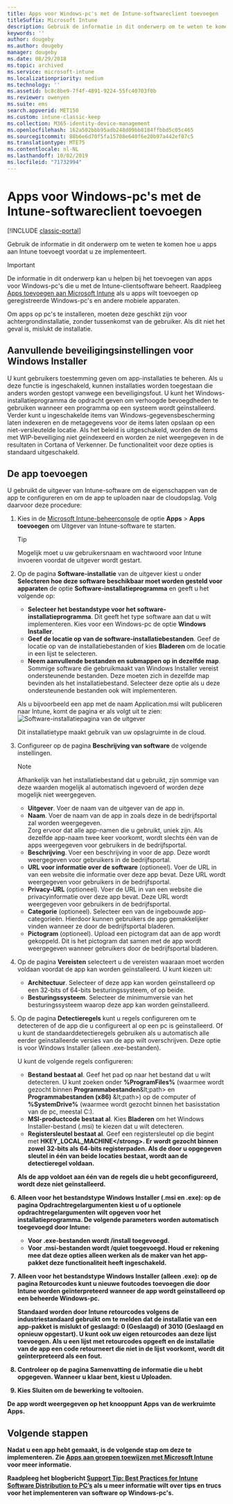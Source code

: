 ```yaml
---
title: Apps voor Windows-pc's met de Intune-softwareclient toevoegen
titleSuffix: Microsoft Intune
description: Gebruik de informatie in dit onderwerp om te weten te komen hoe u apps voor Windows-pc’s aan Intune toevoegt voordat u ze implementeert.
keywords: ''
author: dougeby
ms.author: dougeby
manager: dougeby
ms.date: 08/29/2018
ms.topic: archived
ms.service: microsoft-intune
ms.localizationpriority: medium
ms.technology: ''
ms.assetid: bc8c8be9-7f4f-4891-9224-55fc40703f0b
ms.reviewer: owenyen
ms.suite: ems
search.appverid: MET150
ms.custom: intune-classic-keep
ms.collection: M365-identity-device-management
ms.openlocfilehash: 162a502bbb95adb248d09bb8184ffbbd5c05c465
ms.sourcegitcommit: 88b6e6d70f5fa15708e640f6e20b97a442ef07c5
ms.translationtype: MTE75
ms.contentlocale: nl-NL
ms.lasthandoff: 10/02/2019
ms.locfileid: "71732994"
---
```

# <a name="add-apps-for-windows-pcs-that-run-the-intune-software-client"></a>Apps voor Windows-pc's met de Intune-softwareclient toevoegen

[!INCLUDE [classic-portal](../../intune-classic/includes/classic-portal.md)]

Gebruik de informatie in dit onderwerp om te weten te komen hoe u apps aan Intune toevoegt voordat u ze implementeert.

> [!IMPORTANT]
> De informatie in dit onderwerp kan u helpen bij het toevoegen van apps voor Windows-pc's die u met de Intune-clientsoftware beheert. Raadpleeg [Apps toevoegen aan Microsoft Intune](../apps/apps-add.md) als u apps wilt toevoegen op geregistreerde Windows-pc's en andere mobiele apparaten.

Om apps op pc's te installeren, moeten deze geschikt zijn voor achtergrondinstallatie, zonder tussenkomst van de gebruiker. Als dit niet het geval is, mislukt de installatie.

## <a name="additional-security-settings-for-windows-installer"></a>Aanvullende beveiligingsinstellingen voor Windows Installer
U kunt gebruikers toestemming geven om app-installaties te beheren. Als u deze functie is ingeschakeld, kunnen installaties worden toegestaan die anders worden gestopt vanwege een beveiligingsfout. U kunt het Windows-installatieprogramma de opdracht geven om verhoogde bevoegdheden te gebruiken wanneer een programma op een systeem wordt geïnstalleerd. Verder kunt u ingeschakelde items van Windows-gegevensbescherming laten indexeren en de metagegevens voor de items laten opslaan op een niet-versleutelde locatie. Als het beleid is uitgeschakeld, worden de items met WIP-beveiliging niet geïndexeerd en worden ze niet weergegeven in de resultaten in Cortana of Verkenner. De functionaliteit voor deze opties is standaard uitgeschakeld. 

## <a name="add-the-app"></a>De app toevoegen
U gebruikt de uitgever van Intune-software om de eigenschappen van de app te configureren en om de app te uploaden naar de cloudopslag. Volg daarvoor deze procedure:

1. Kies in de [Microsoft Intune-beheerconsole](https://manage.microsoft.com) de optie **Apps** &gt; **Apps toevoegen** om Uitgever van Intune-software te starten.

   > [!TIP]
   > Mogelijk moet u uw gebruikersnaam en wachtwoord voor Intune invoeren voordat de uitgever wordt gestart.

2. Op de pagina **Software-installatie** van de uitgever kiest u onder **Selecteren hoe deze software beschikbaar moet worden gesteld voor apparaten** de optie **Software-installatieprogramma** en geeft u het volgende op:

   - **Selecteer het bestandstype voor het software-installatieprogramma**. Dit geeft het type software aan dat u wilt implementeren. Kies voor een Windows-pc de optie **Windows Installer**.
   - **Geef de locatie op van de software-installatiebestanden**. Geef de locatie op van de installatiebestanden of kies **Bladeren** om de locatie in een lijst te selecteren.
   - **Neem aanvullende bestanden en submappen op in dezelfde map**. Sommige software die gebruikmaakt van Windows Installer vereist ondersteunende bestanden. Deze moeten zich in dezelfde map bevinden als het installatiebestand. Selecteer deze optie als u deze ondersteunende bestanden ook wilt implementeren.

   Als u bijvoorbeeld een app met de naam Application.msi wilt publiceren naar Intune, komt de pagina er als volgt uit te zien: ![Software-installatiepagina van de uitgever](./media/add-apps-for-windows-pcs-in-microsoft-intune/publisher-for-pc.png)

   Dit installatietype maakt gebruik van uw opslagruimte in de cloud.

3. Configureer op de pagina **Beschrijving van software** de volgende instellingen.

   > [!NOTE]
   > Afhankelijk van het installatiebestand dat u gebruikt, zijn sommige van deze waarden mogelijk al automatisch ingevoerd of worden deze mogelijk niet weergegeven.

   - **Uitgever**. Voer de naam van de uitgever van de app in.
   - **Naam**. Voer de naam van de app in zoals deze in de bedrijfsportal zal worden weergegeven.<br />Zorg ervoor dat alle app-namen die u gebruikt, uniek zijn. Als dezelfde app-naam twee keer voorkomt, wordt slechts één van de apps weergegeven voor gebruikers in de bedrijfsportal.
   - **Beschrijving**. Voer een beschrijving in voor de app. Deze wordt weergegeven voor gebruikers in de bedrijfsportal.
   - **URL voor informatie over de software** (optioneel). Voer de URL in van een website die informatie over deze app bevat. Deze URL wordt weergegeven voor gebruikers in de bedrijfsportal.
   - **Privacy-URL** (optioneel). Voer de URL in van een website die privacyinformatie over deze app bevat. Deze URL wordt weergegeven voor gebruikers in de bedrijfsportal.
   - **Categorie** (optioneel). Selecteer een van de ingebouwde app-categorieën. Hierdoor kunnen gebruikers de app gemakkelijker vinden wanneer ze door de bedrijfsportal bladeren.
   - **Pictogram** (optioneel). Upload een pictogram dat aan de app wordt gekoppeld. Dit is het pictogram dat samen met de app wordt weergegeven wanneer gebruikers door de bedrijfsportal bladeren.

4. Op de pagina **Vereisten** selecteert u de vereisten waaraan moet worden voldaan voordat de app kan worden geïnstalleerd. U kunt kiezen uit:

   - **Architectuur**. Selecteer of deze app kan worden geïnstalleerd op een 32-bits of 64-bits besturingssysteem, of op beide.
   - **Besturingssysteem**. Selecteer de minimumversie van het besturingssysteem waarop deze app kan worden geïnstalleerd.

5. Op de pagina **Detectieregels** kunt u regels configureren om te detecteren of de app die u configureert al op een pc is geïnstalleerd. Of u kunt de standaarddetectieregels gebruiken als u automatisch alle eerder geïnstalleerde versies van de app wilt overschrijven. Deze optie is voor Windows Installer (alleen .exe-bestanden).

   U kunt de volgende regels configureren:
   - **Bestand bestaat al**. Geef het pad op naar het bestand dat u wilt detecteren. U kunt zoeken onder **%ProgramFiles%** (waarmee wordt gezocht binnen **Programmabestanden**\&lt;path&gt; en **Programmabestanden (x86)** \&lt;path&gt;) op de computer of **%SystemDrive%** (waarmee wordt gezocht binnen het basisstation van de pc, meestal C:).
   - **MSI-productcode bestaat al**. Kies **Bladeren** om het Windows Installer-bestand (.msi) te kiezen dat u wilt detecteren.
   - <strong>Registersleutel bestaat al</strong>. Geef een registersleutel op die begint met <strong>HKEY_LOCAL_MACHINE\</strong>. Er wordt gezocht binnen zowel 32-bits als 64-bits registerpaden. Als de door u opgegeven sleutel in één van beide locaties bestaat, wordt aan de detectieregel voldaan.

   Als de app voldoet aan één van de regels die u hebt geconfigureerd, wordt deze niet geïnstalleerd.

6. Alleen voor het bestandstype **Windows Installer** (.msi en .exe): op de pagina **Opdrachtregelargumenten** kiest u of u optionele opdrachtregelargumenten wilt opgeven voor het installatieprogramma.
   De volgende parameters worden automatisch toegevoegd door Intune:
   - Voor .exe-bestanden wordt **/install** toegevoegd.
   - Voor .msi-bestanden wordt **/quiet** toegevoegd.
   Houd er rekening mee dat deze opties alleen werken als de maker van het app-pakket deze functionaliteit heeft ingeschakeld.

7. Alleen voor het bestandstype **Windows Installer** (alleen .exe): op de pagina **Retourcodes** kunt u nieuwe foutcodes toevoegen die door Intune worden geïnterpreteerd wanneer de app wordt geïnstalleerd op een beheerde Windows-pc.

   Standaard worden door Intune retourcodes volgens de industriestandaard gebruikt om te melden dat de installatie van een app-pakket is mislukt of geslaagd: **0** (Geslaagd) of **3010** (Geslaagd en opnieuw opgestart). U kunt ook uw eigen retourcodes aan deze lijst toevoegen. Als u een lijst met retourcodes opgeeft en de installatie van de app een code retourneert die niet in de lijst voorkomt, wordt dit geïnterpreteerd als een fout.

8. Controleer op de pagina **Samenvatting** de informatie die u hebt opgegeven. Wanneer u klaar bent, kiest u **Uploaden**.

9. Kies **Sluiten** om de bewerking te voltooien.

De app wordt weergegeven op het knooppunt **Apps** van de werkruimte **Apps**.

## <a name="next-steps"></a>Volgende stappen

Nadat u een app hebt gemaakt, is de volgende stap om deze te implementeren. Zie [Apps aan groepen toewijzen met Microsoft Intune](../apps/apps-deploy.md) voor meer informatie.

Raadpleeg het blogbericht [Support Tip: Best Practices for Intune Software Distribution to PC’s](https://support.microsoft.com/en-US/help/2583929) als u meer informatie wilt over tips en trucs voor het implementeren van software op Windows-pc's.
